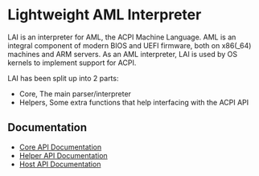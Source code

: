 # Lightweight AML Interpreter

LAI is an interpreter for AML, the ACPI Machine Language. AML is an integral component of modern BIOS and UEFI firmware, both on x86(_64) machines and ARM servers.
As an AML interpreter, LAI is used by OS kernels to implement support for ACPI.

LAI has been split up into 2 parts:
  - Core, The main parser/interpreter
  - Helpers, Some extra functions that help interfacing with the ACPI API

## Documentation

- [Core API Documentation](https://github.com/qword-os/lai/wiki/Core-API-Documentation)
- [Helper API Documentation](https://github.com/qword-os/lai/wiki/Helper-API-Documentation)
- [Host API Documentation](https://github.com/qword-os/lai/wiki/Host-API-Documentation)

